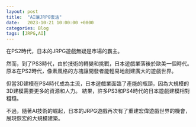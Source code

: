 ```yaml
---
layout: post
title:  "AI讓JRPG復活"
date:   2023-10-21 10:00:00 +0800
categories: Blog
tags: [JRPG,AI]
---
```


在PS2時代，日本的JRPG遊戲無疑是市場的霸主。

然而，到了PS3時代，由於技術的轉變和挑戰，日本遊戲業落後於歐美一個時代。
原本在PS2時代，像素風格的方塊讓開發者能輕易地創建廣大的遊戲世界。

但當3D建模在PS4時代成為主流，日本遊戲業面臨了產能的瓶頸，因為大規模的3D建模需要更多的資源和人力。
結果，許多PS3和PS4時代的日本遊戲建模相對粗糙。

不過，隨著AI技術的崛起，日本的JRPG遊戲再次有了重建宏偉遊戲世界的機會，展現恢宏的大規模建築。

